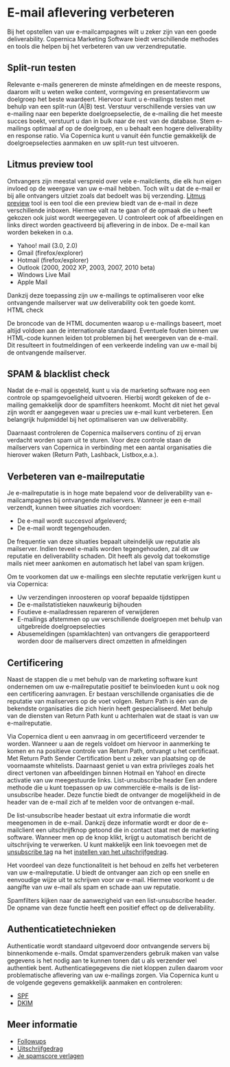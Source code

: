 # E-mail aflevering verbeteren

Bij het opstellen van uw e-mailcampagnes wilt u zeker zijn van een goede
deliverability. Copernica Marketing Software biedt verschillende
methodes en tools die helpen bij het verbeteren van uw verzendreputatie.


## Split-run testen

Relevante e-mails genereren de minste afmeldingen en de meeste respons,
daarom wilt u weten welke content, vormgeving en presentatievorm uw
doelgroep het beste waardeert. Hiervoor kunt u e-mailings testen met
behulp van een split-run (A|B) test. Verstuur verschillende versies van 
uw e-mailing naar een beperkte doelgroepselectie, de e-mailing die het meeste succes boekt,
verstuurt u dan in bulk naar de rest van de database. 
Stem e-mailings optimaal af op de doelgroep, en u behaalt een hogere
deliverability en response ratio. Via Copernica kunt u vanuit één
functie gemakkelijk de doelgroepselecties aanmaken en uw split-run test
uitvoeren.


## Litmus preview tool

Ontvangers zijn meestal verspreid over vele e-mailclients, die elk hun
eigen invloed op de weergave van uw e-mail hebben. Toch wilt u dat de
e-mail er bij alle ontvangers uitziet zoals dat bedoelt was bij
verzending. [Litmus preview](http://litmus.com/ "Litmus preview tool website") tool is een
tool die een preview biedt van de e-mail in deze verschillende inboxen.
Hiermee valt na te gaan of de opmaak die u heeft gekozen ook juist wordt
weergegeven. U controleert ook of afbeeldingen en links direct worden
geactiveerd bij aflevering in de inbox. De e-mail kan worden bekeken in
o.a.

-   Yahoo! mail (3.0, 2.0)
-   Gmail (firefox/explorer)
-   Hotmail (firefox/explorer)
-   Outlook (2000, 2002 XP, 2003, 2007, 2010 beta)
-   Windows Live Mail
-   Apple Mail

Dankzij deze toepassing zijn uw e-mailings te optimaliseren voor elke
ontvangende mailserver wat uw deliverability ook ten goede komt.\
HTML check

De broncode van de HTML documenten waarop u e-mailings baseert, moet
altijd voldoen aan de internationale standaard. Eventuele fouten binnen
uw HTML-code kunnen leiden tot problemen bij het weergeven van de
e-mail. Dit resulteert in foutmeldingen of een verkeerde indeling van uw
e-mail bij de ontvangende mailserver.


## SPAM & blacklist check

Nadat de e-mail is opgesteld, kunt u via de marketing software nog een
controle op spamgevoeligheid uitvoeren. Hierbij wordt gekeken of de
e-mailing gemakkelijk door de spamfilters heenkomt. Mocht dit niet het
geval zijn wordt er aangegeven waar u precies uw e-mail kunt verbeteren.
Een belangrijk hulpmiddel bij het optimaliseren van uw deliverability.

Daarnaast controleren de Copernica mailservers continu of zij ervan
verdacht worden spam uit te sturen. Voor deze controle staan de
mailservers van Copernica in verbinding met een aantal organisaties die
hierover waken (Return Path,
Lashback, Listbox,e.a.).


## Verbeteren van e-mailreputatie

Je e-mailreputatie is in hoge mate bepalend voor de deliverability van
e-mailcampagnes bij ontvangende mailservers. Wanneer je een e-mail
verzendt, kunnen twee situaties zich voordoen:

*   De e-mail wordt succesvol afgeleverd;
*   De e-mail wordt tegengehouden.

De frequentie van deze situaties bepaalt uiteindelijk uw reputatie als
mailserver. Indien teveel e-mails worden tegengehouden, zal dit uw
reputatie en deliverability schaden. Dit heeft als gevolg dat
toekomstige mails niet meer aankomen en automatisch het label van spam
krijgen.

Om te voorkomen dat uw e-mailings een slechte reputatie verkrijgen kunt
u via Copernica:

-   Uw verzendingen inroosteren op vooraf bepaalde tijdstippen
-   De e-mailstatistieken nauwkeurig bijhouden
-   Foutieve e-mailadressen repareren of verwijderen
-   E-mailings afstemmen op uw verschillende doelgroepen met behulp van
    uitgebreide doelgroepselecties
-   Abusemeldingen (spamklachten) van ontvangers die gerapporteerd
    worden door de mailservers direct omzetten in afmeldingen


## Certificering

Naast de stappen die u met behulp van de marketing software kunt
ondernemen om uw e-mailreputatie positief te beïnvloeden kunt u ook nog
een certificering aanvragen. Er bestaan verschillende organisaties die
de reputatie van mailservers op de voet volgen. Return Path is één van
de bekendste organisaties die zich hierin heeft gespecialiseerd. Met
behulp van de diensten van Return Path kunt u achterhalen wat de staat
is van uw e-mailreputatie.

Via Copernica dient u een aanvraag in om gecertificeerd verzender te
worden. Wanneer u aan de regels voldoet om hiervoor in aanmerking te
komen en na positieve controle van Return Path, ontvangt u het
certificaat. Met Return Path Sender Certification bent u zeker van
plaatsing op de voornaamste whitelists. Daarnaast geniet u van extra
privileges zoals het direct vertonen van afbeeldingen binnen Hotmail en
Yahoo! en directe activatie van uw meegestuurde links.
List-unsubscribe header
Een andere methode die u kunt toepassen op uw commerciële e-mails is de
list-unsubscribe header. Deze functie biedt de ontvanger de mogelijkheid
in de header van de e-mail zich af te melden voor de ontvangen e-mail.

De list-unsubscribe header 
bestaat uit extra informatie die wordt meegenomen in de e-mail. Dankzij
deze informatie wordt er door de e-mailclient een uitschrijfknop getoond
die in contact staat met de marketing software. Wanneer men op de knop
klikt, krijgt u automatisch bericht de uitschrijving te verwerken. 
U kunt makkelijk een link toevoegen met de [unsubscribe tag](./personalization-functions-unsubscribe) 
na het [instellen van het uitschrijfgedrag](./database-unsubscribe-behavior).

Het voordeel van deze functionaliteit is het behoud en zelfs het
verbeteren van uw e-mailreputatie. U biedt de ontvanger aan zich op een
snelle en eenvoudige wijze uit te schrijven voor uw e-mail. Hiermee
voorkomt u de aangifte van uw e-mail als spam en schade aan uw
reputatie.

Spamfilters kijken naar de aanwezigheid van een list-unsubscribe header.
De opname van deze functie heeft een positief effect op de
deliverability.

## Authenticatietechnieken

Authenticatie wordt standaard uitgevoerd door ontvangende servers bij
binnenkomende e-mails. Omdat spamverzenders gebruik maken van valse
gegevens is het nodig aan te kunnen tonen dat u als verzender wel
authentiek bent. Authenticatiegegevens die niet kloppen zullen daarom
voor problematische aflevering van uw e-mailings zorgen. Via Copernica
kunt u de volgende gegevens gemakkelijk aanmaken en controleren:

-   [SPF](./what-is-sender-policy-framework-spf.md "SPF (Sender Framework Policy)")
-   [DKIM](./dkim-domainkey-identified-mail.md "DKIM")

## Meer informatie

* [Followups](./followups)
* [Uitschrijfgedrag](./database-unsubscribe-behavior)
* [Je spamscore verlagen](./some-tips-to-lower-your-email-spam-score)


